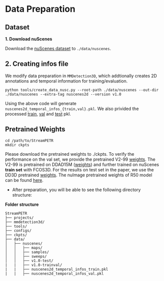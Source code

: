 # Data Preparation

## Dataset
**1. Download nuScenes**

Download the [nuScenes dataset](https://www.nuscenes.org/download) to `./data/nuscenes`.

## 2. Creating infos file

We modify data preparation in `MMDetection3D`, which addtionally creates 2D annotations and temporal information for training/evaluation. 
```shell
python tools/create_data_nusc.py --root-path ./data/nuscenes --out-dir ./data/nuscenes --extra-tag nuscenes2d --version v1.0
```

Using the above code will generate `nuscenes2d_temporal_infos_{train,val}.pkl`.
We also privided the processed [train](https://github.com/exiawsh/storage/releases/download/v1.0/nuscenes2d_temporal_infos_train.pkl), [val](https://github.com/exiawsh/storage/releases/download/v1.0/nuscenes2d_temporal_infos_val.pkl) and [test](https://github.com/exiawsh/storage/releases/download/v1.0/nuscenes2d_temporal_infos_test.pkl) pkl.

## Pretrained Weights
```shell
cd /path/to/StreamPETR
mkdir ckpts
```
Please download the pretrained weights to ./ckpts. To verify the performance on the val set, we provide the pretrained V2-99 [weights](https://github.com/exiawsh/storage/releases/download/v1.0/fcos3d_vovnet_imgbackbone-remapped.pth). The V2-99 is pretrained on DDAD15M ([weights](https://tri-ml-public.s3.amazonaws.com/github/dd3d/pretrained/depth_pretrained_v99-3jlw0p36-20210423_010520-model_final-remapped.pth)) and further trained on nuScenes **train set** with FCOS3D.  For the results on test set in the paper, we use the DD3D pretrained [weights](https://github.com/exiawsh/storage/releases/download/v1.0/dd3d_det_final.pth). The nuImage pretrained weights of R50 model can be found [here](https://download.openmmlab.com/mmdetection3d/v0.1.0_models/nuimages_semseg/cascade_mask_rcnn_r50_fpn_coco-20e_20e_nuim/cascade_mask_rcnn_r50_fpn_coco-20e_20e_nuim_20201009_124951-40963960.pth). 



* After preparation, you will be able to see the following directory structure:  

**Folder structure**
```
StreamPETR
├── projects/
├── mmdetection3d/
├── tools/
├── configs/
├── ckpts/
├── data/
│   ├── nuscenes/
│   │   ├── maps/
│   │   ├── samples/
│   │   ├── sweeps/
│   │   ├── v1.0-test/
|   |   ├── v1.0-trainval/
|   |   ├── nuscenes2d_temporal_infos_train.pkl
|   |   ├── nuscenes2d_temporal_infos_val.pkl
```
